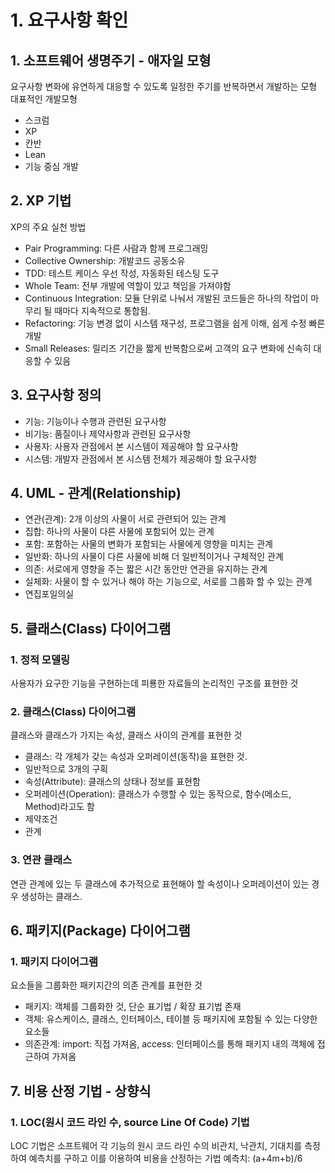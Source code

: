 # 1. 요구사항 확인
## 1. 소프트웨어 생명주기 - 애자일 모형
요구사항 변화에 유연하게 대응할 수 있도록 일정한 주기를 반복하면서 개발하는 모형  
대표적인 개발모형
* 스크럼
* XP
* 칸반
* Lean
* 기능 중심 개발
## 2. XP 기법
XP의 주요 실천 방법
* Pair Programming: 다른 사람과 함께 프로그래밍
* Collective Ownership: 개발코드 공동소유
* TDD: 테스트 케이스 우선 작성, 자동화된 테스팅 도구
* Whole Team: 전부 개발에 역할이 있고 책임을 가져야함
* Continuous Integration: 모듈 단위로 나눠서 개발된 코드들은 하나의 작업이 마무리 될 때마다 지속적으로 통합됨.
* Refactoring: 기능 변경 없이 시스템 재구성, 프로그램을 쉽게 이해, 쉽게 수정 빠른 개발
* Small Releases: 릴리즈 기간을 짧게 반복함으로써 고객의 요구 변화에 신속히 대응할 수 있음
## 3. 요구사항 정의
* 기능: 기능이나 수행과 관련된 요구사항
* 비기능: 품질이나 제약사항과 관련된 요구사항
* 사용자: 사용자 관점에서 본 시스템이 제공해야 할 요구사항
* 시스템: 개발자 관점에서 본 시스템 전체가 제공해야 할 요구사항
## 4. UML - 관계(Relationship)
* 연관(관계): 2개 이상의 사물이 서로 관련되어 있는 관계
* 집합: 하나의 사물이 다른 사물에 포함되어 있는 관계
* 포함: 포함하는 사물의 변화가 포함되는 사물에게 영향을 미치는 관계
* 일반화: 하나의 사물이 다른 사물에 비해 더 일반적이거나 구체적인 관계
* 의존: 서로에게 영향을 주는 짧은 시간 동안만 연관을 유지하는 관계
* 실체화: 사물이 할 수 있거나 해야 하는 기능으로, 서로를 그룹화 할 수 있는 관계
* 연집포일의실
## 5. 클래스(Class) 다이어그램
### 1. 정적 모델링
사용자가 요구한 기능을 구현하는데 피룡한 자료들의 논리적인 구조를 표현한 것
### 2. 클래스(Class) 다이어그램
클래스와 클래스가 가지는 속성, 클래스 사이의 관계를 표현한 것
* 클래스: 각 개체가 갖는 속성과 오퍼레이션(동작)을 표현한 것.
* 일반적으로 3개의 구획
* 속성(Attribute): 클래스의 상태나 정보를 표현함
* 오퍼레이션(Operation): 클래스가 수행할 수 있는 동작으로, 함수(메소드, Method)라고도 함
* 제약조건
* 관계
### 3. 연관 클래스
연관 관계에 있는 두 클래스에 추가적으로 표현해야 할 속성이나 오퍼레이션이 있는 경우 생성하는 클래스.
## 6. 패키지(Package) 다이어그램
### 1. 패키지 다이어그램
요소들을 그룹화한 패키지간의 의존 관계를 표현한 것
* 패키지: 객체를 그룹화한 것, 단순 표기법 / 확장 표기법 존재
* 객체: 유스케이스, 클래스, 인터페이스, 테이블 등 패키지에 포함될 수 있는 다양한 요소들
* 의존관계: import: 직접 가져옴, access: 인터페이스를 통해 패키지 내의 객체에 접근하여 가져옴
## 7. 비용 산정 기법 - 상향식
### 1. LOC(원시 코드 라인 수, source Line Of Code) 기법
LOC 기법은 소프트웨어 각 기능의 원시 코드 라인 수의 비관치, 낙관치, 기대치를 측정하여 예측치를 구하고 이를 이용하여 비용을 산정하는 기법
예측치: (a+4m+b)/6  
